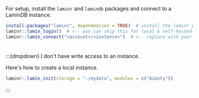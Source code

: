 For setup, install the `laminr` and `lamindb` packages and connect to a LaminDB instance.

```R
install.packages("laminr", dependencies = TRUE)  # install the laminr package from CRAN
laminr::lamin_login()  # <-- you can skip this for local & self-hosted instances
laminr::lamin_connect("<account>/<instance>")  # <-- replace with your instance
```

<div style="height: 0.5em;"></div>

:::{dropdown} I don't have write access to an instance.

Here's how to create a local instance.

```R
laminr::lamin_init(storage = "./mydata", modules = c("bionty"))
```

:::
